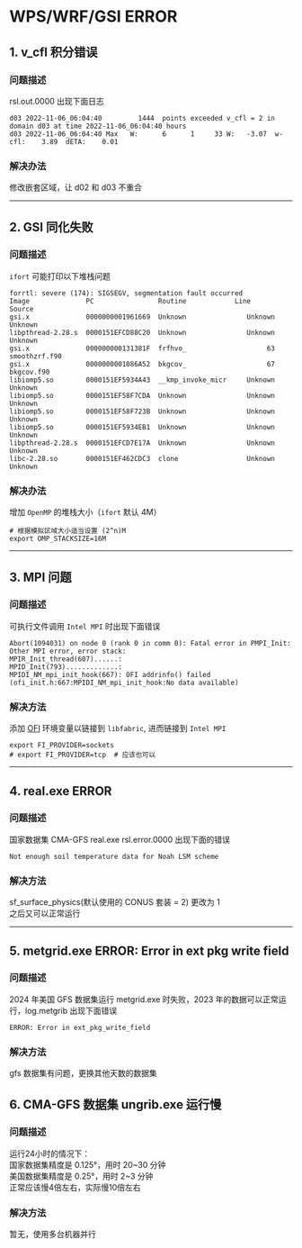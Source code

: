 # WPS/WRF/GSI ERROR

## 1. v_cfl 积分错误

### 问题描述

rsl.out.0000 出现下面日志

```log
d03 2022-11-06_06:04:40         1444  points exceeded v_cfl = 2 in domain d03 at time 2022-11-06_06:04:40 hours
d03 2022-11-06_06:04:40 Max   W:      6      1     33 W:   -3.07  w-cfl:    3.89  dETA:    0.01
```

### 解决办法

修改嵌套区域，让 d02 和 d03 不重合

---

## 2. GSI 同化失败

### 问题描述

`ifort` 可能打印以下堆栈问题

```log
forrtl: severe (174): SIGSEGV, segmentation fault occurred
Image              PC                Routine            Line        Source
gsi.x              0000000001961669  Unknown               Unknown  Unknown
libpthread-2.28.s  0000151EFCD88C20  Unknown               Unknown  Unknown
gsi.x              000000000131381F  frfhvo_                    63  smoothzrf.f90
gsi.x              0000000001086A52  bkgcov_                    67  bkgcov.f90
libiomp5.so        0000151EF5934A43  __kmp_invoke_micr     Unknown  Unknown
libiomp5.so        0000151EF58F7CDA  Unknown               Unknown  Unknown
libiomp5.so        0000151EF58F723B  Unknown               Unknown  Unknown
libiomp5.so        0000151EF5934EB1  Unknown               Unknown  Unknown
libpthread-2.28.s  0000151EFCD7E17A  Unknown               Unknown  Unknown
libc-2.28.so       0000151EF462CDC3  clone                 Unknown  Unknown
```

### 解决办法

增加 `OpenMP` 的堆栈大小（`ifort` 默认 4M）

```shell
# 根据模拟区域大小适当设置 (2^n)M
export OMP_STACKSIZE=16M
```

---

## 3. MPI 问题

### 问题描述

可执行文件调用 `Intel MPI` 时出现下面错误

```log
Abort(1094031) on node 0 (rank 0 in comm 0): Fatal error in PMPI_Init: Other MPI error, error stack:
MPIR_Init_thread(607)......:
MPID_Init(793).............:
MPIDI_NM_mpi_init_hook(667): OFI addrinfo() failed (ofi_init.h:667:MPIDI_NM_mpi_init_hook:No data available)
```

### 解决方法

添加 [OFI][OFI] 环境变量以链接到 `libfabric`, 进而链接到 `Intel MPI`

```shell
export FI_PROVIDER=sockets
# export FI_PROVIDER=tcp  # 应该也可以
```

[OFI]: https://www.intel.com/content/www/us/en/docs/mpi-library/developer-guide-linux/2021-6/ofi-providers-support.html

---

## 4. real.exe ERROR

### 问题描述

国家数据集 CMA-GFS real.exe rsl.error.0000 出现下面的错误

```log
Not enough soil temperature data for Noah LSM scheme
```

### 解决方法

sf_surface_physics(默认使用的 CONUS 套装 = 2) 更改为 1<br>
之后又可以正常运行

---

## 5. metgrid.exe ERROR: Error in ext pkg write field

### 问题描述

2024 年美国 GFS 数据集运行 metgrid.exe 时失败，2023 年的数据可以正常运行，log.metgrib 出现下面错误

```log
ERROR: Error in ext_pkg_write_field
```

### 解决方法

gfs 数据集有问题，更换其他天数的数据集

## 6. CMA-GFS 数据集 ungrib.exe 运行慢

### 问题描述

运行24小时的情况下：<br>
国家数据集精度是 0.125°，用时 20~30 分钟<br>
美国数据集精度是 0.25°，用时 2~3 分钟<br>
正常应该慢4倍左右，实际慢10倍左右<br>

### 解决方法

暂无，使用多台机器并行
